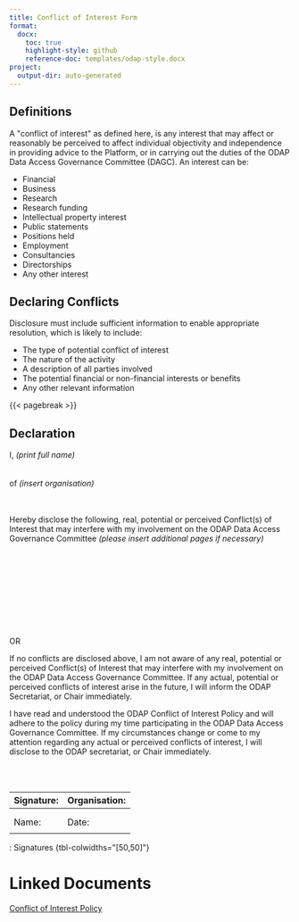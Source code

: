 ```yaml
---
title: Conflict of Interest Form
format:
  docx:
    toc: true
    highlight-style: github
    reference-doc: templates/odap-style.docx
project:
  output-dir: auto-generated
---
```


## Definitions

A "conflict of interest" as defined here, is any interest that may affect or reasonably be perceived to affect individual objectivity and independence in providing advice to the Platform, or in carrying out the duties of the ODAP Data Access Governance Committee (DAGC). An interest can be:

- Financial
- Business
- Research
- Research funding
- Intellectual property interest
- Public statements
- Positions held
- Employment
- Consultancies
- Directorships
- Any other interest

## Declaring Conflicts

Disclosure must include sufficient information to enable appropriate resolution, which is likely to include:

- The type of potential conflict of interest
- The nature of the activity
- A description of all parties involved
- The potential financial or non-financial interests or benefits
- Any other relevant information

{{< pagebreak >}}

## Declaration

I, _(print full name)_  
&nbsp;  
&nbsp;  
of _(insert organisation)_  
&nbsp;   
&nbsp;  

Hereby disclose the following, real, potential or perceived Conflict(s) of Interest that may interfere with my involvement on the ODAP Data Access Governance Committee _(please insert additional pages if necessary)_  
&nbsp;   
&nbsp;   
&nbsp;   
&nbsp;   
&nbsp;   
&nbsp;   
&nbsp;   
&nbsp;   
&nbsp;   

OR

If no conflicts are disclosed above, I am not aware of any real, potential or perceived Conflict(s) of Interest that may interfere with my involvement on the ODAP Data Access Governance Committee. If any actual, potential or perceived conflicts of interest arise in the future, I will inform the ODAP Secretariat, or Chair immediately.  


I have read and understood the ODAP Conflict of Interest Policy and will adhere to the policy during my time participating in the ODAP Data Access Governance Committee. If my circumstances change or come to my attention regarding any actual or perceived conflicts of interest, I will disclose to the ODAP secretariat, or Chair immediately.  
  
&nbsp;   
&nbsp;   

| Signature: | Organisation: |
|------------|---------------|
|            |               |
|            |               |
| Name:      | Date:         |
|            |               |

: Signatures {tbl-colwidths="[50,50]"}

# Linked Documents

[Conflict of Interest Policy](https://github.com/odap-ac-uk/manual/blob/master/_policy_documents/auto-generated/Policy_ConflictofInterest_v0.3.pdf)